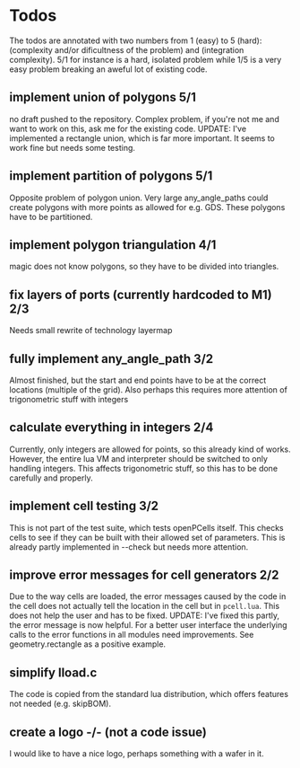 # Todos
The todos are annotated with two numbers from 1 (easy) to 5 (hard): (complexity and/or dificultness of the problem) and (integration complexity). 5/1 for
instance is a hard, isolated problem while 1/5 is a very easy problem breaking an aweful lot of existing code.
## implement union of polygons 5/1
no draft pushed to the repository. Complex problem, if you're not me and want to work on this, ask me for the existing code.
UPDATE: I've implemented a rectangle union, which is far more important. It seems to work fine but needs some testing.
## implement partition of polygons 5/1
Opposite problem of polygon union. Very large any_angle_paths could create polygons with more points as allowed for e.g. GDS. These polygons have to be
partitioned.
## implement polygon triangulation 4/1
magic does not know polygons, so they have to be divided into triangles.
## fix layers of ports (currently hardcoded to M1) 2/3
Needs small rewrite of technology layermap
## fully implement any_angle_path 3/2
Almost finished, but the start and end points have to be at the correct locations (multiple of the grid). Also perhaps this requires more attention of
trigonometric stuff with integers
## calculate everything in integers 2/4
Currently, only integers are allowed for points, so this already kind of works. However, the entire lua VM and interpreter should be switched to only handling
integers. This affects trigonometric stuff, so this has to be done carefully and properly.
## implement cell testing 3/2
This is not part of the test suite, which tests openPCells itself. This checks cells to see if they can be built with their allowed set of parameters. This is
already partly implemented in --check but needs more attention. 
## improve error messages for cell generators 2/2
Due to the way cells are loaded, the error messages caused by the code in the cell does not actually tell the location in the cell but in `pcell.lua`. This does
not help the user and has to be fixed. UPDATE: I've fixed this partly, the error message is now helpful. For a better user interface the underlying calls to the
error functions in all modules need improvements. See geometry.rectangle as a positive example.
## simplify lload.c
The code is copied from the standard lua distribution, which offers features not needed (e.g. skipBOM).
## create a logo -/- (not a code issue)
I would like to have a nice logo, perhaps something with a wafer in it.
